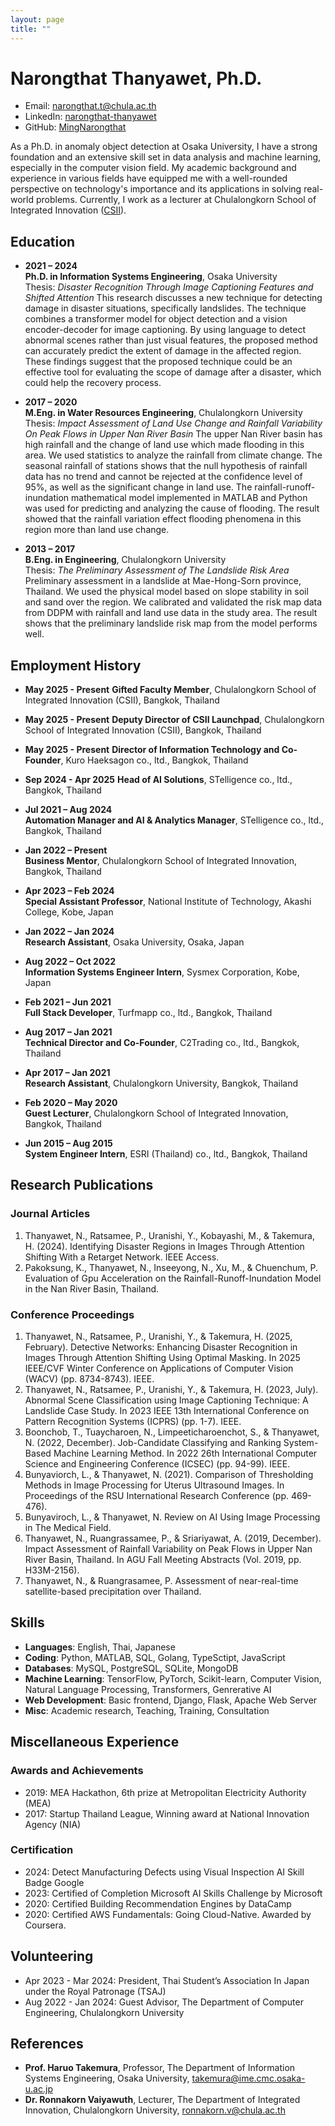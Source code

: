 ```yaml
---
layout: page
title: ""
---
```

# Narongthat Thanyawet, Ph.D.

- Email: [narongthat.t@chula.ac.th](mailto:narongthat.t@chula.ac.th)
- LinkedIn: [narongthat-thanyawet](http://www.linkedin.com/in/narongthat-thanyawet-2a301619a/)
- GitHub: [MingNarongthat](https://github.com/MingNarongthat)

As a Ph.D. in anomaly object detection at Osaka University, I have a strong foundation and an extensive skill set in data analysis and machine learning, especially in the computer vision field. My academic background and experience in various fields have equipped me with a well-rounded perspective on technology's importance and its applications in solving real-world problems. Currently, I work as a lecturer at Chulalongkorn School of Integrated Innovation ([CSII](http://www.linkedin.com/in/narongthat-thanyawet-2a301619a/)).

## Education

- **2021 – 2024**  
  **Ph.D. in Information Systems Engineering**, Osaka University  
  Thesis: *Disaster Recognition Through Image Captioning Features and Shifted Attention*
  This research discusses a new technique for detecting damage in disaster situations, specifically landslides. The technique combines a transformer model for object detection and a vision encoder-decoder for image captioning. By using language to detect abnormal scenes rather than just visual features, the proposed method can accurately predict the extent of damage in the affected region. These findings suggest that the proposed technique could be an effective tool for evaluating the scope of damage after a disaster, which could help the recovery process.

- **2017 – 2020**  
  **M.Eng. in Water Resources Engineering**, Chulalongkorn University  
  Thesis: *Impact Assessment of Land Use Change and Rainfall Variability On Peak Flows in Upper Nan River Basin*
  The upper Nan River basin has high rainfall and the change of land use which made flooding in this area. We used statistics to analyze the rainfall from climate change. The seasonal rainfall of stations shows that the null hypothesis of rainfall data has no trend and cannot be rejected at the confidence level of 95%, as well as the significant change in land use. The rainfall-runoff-inundation mathematical model implemented in MATLAB and Python was used for predicting and analyzing the cause of flooding. The result showed that the rainfall variation effect flooding phenomena in this region more than land use change.

- **2013 – 2017**  
  **B.Eng. in Engineering**, Chulalongkorn University  
  Thesis: *The Preliminary Assessment of The Landslide Risk Area*
  Preliminary assessment in a landslide at Mae-Hong-Sorn province, Thailand. We used the physical model based on slope stability in soil and sand over the region. We calibrated and validated the risk map data from DDPM with rainfall and land use data in the study area. The result shows that the preliminary landslide risk map from the model performs well.

## Employment History

- **May 2025 - Present**
  **Gifted Faculty Member**, Chulalongkorn School of Integrated Innovation (CSII), Bangkok, Thailand

- **May 2025 - Present**
  **Deputy Director of CSII Launchpad**, Chulalongkorn School of Integrated Innovation (CSII), Bangkok, Thailand
  
- **May 2025 - Present**
  **Director of Information Technology and Co-Founder**, Kuro Haeksagon co., ltd., Bangkok, Thailand

- **Sep 2024 - Apr 2025**
  **Head of AI Solutions**, STelligence co., ltd., Bangkok, Thailand
  
- **Jul 2021 – Aug 2024**  
  **Automation Manager and AI & Analytics Manager**, STelligence co., ltd., Bangkok, Thailand

- **Jan 2022 – Present**  
  **Business Mentor**, Chulalongkorn School of Integrated Innovation, Bangkok, Thailand

- **Apr 2023 – Feb 2024**  
  **Special Assistant Professor**, National Institute of Technology, Akashi College, Kobe, Japan

- **Jan 2022 – Jan 2024**  
  **Research Assistant**, Osaka University, Osaka, Japan

- **Aug 2022 – Oct 2022**  
  **Information Systems Engineer Intern**, Sysmex Corporation, Kobe, Japan

- **Feb 2021 – Jun 2021**  
  **Full Stack Developer**, Turfmapp co., ltd., Bangkok, Thailand

- **Aug 2017 – Jan 2021**  
  **Technical Director and Co-Founder**, C2Trading co., ltd., Bangkok, Thailand

- **Apr 2017 – Jan 2021**  
  **Research Assistant**, Chulalongkorn University, Bangkok, Thailand

- **Feb 2020 – May 2020**  
  **Guest Lecturer**, Chulalongkorn School of Integrated Innovation, Bangkok, Thailand

- **Jun 2015 – Aug 2015**  
  **System Engineer Intern**, ESRI (Thailand) co., ltd., Bangkok, Thailand

## Research Publications

### Journal Articles

1. Thanyawet, N., Ratsamee, P., Uranishi, Y., Kobayashi, M., & Takemura, H. (2024). Identifying Disaster Regions in Images Through Attention Shifting With a Retarget Network. IEEE Access.
2. Pakoksung, K., Thanyawet, N., Inseeyong, N., Xu, M., & Chuenchum, P. Evaluation of Gpu Acceleration on the Rainfall-Runoff-Inundation Model in the Nan River Basin, Thailand.

### Conference Proceedings

1. Thanyawet, N., Ratsamee, P., Uranishi, Y., & Takemura, H. (2025, February). Detective Networks: Enhancing Disaster Recognition in Images Through Attention Shifting Using Optimal Masking. In 2025 IEEE/CVF Winter Conference on Applications of Computer Vision (WACV) (pp. 8734-8743). IEEE.
2. Thanyawet, N., Ratsamee, P., Uranishi, Y., & Takemura, H. (2023, July). Abnormal Scene Classification using Image Captioning Technique: A Landslide Case Study. In 2023 IEEE 13th International Conference on Pattern Recognition Systems (ICPRS) (pp. 1-7). IEEE.
3. Boonchob, T., Tuaycharoen, N., Limpeeticharoenchot, S., & Thanyawet, N. (2022, December). Job-Candidate Classifying and Ranking System-Based Machine Learning Method. In 2022 26th International Computer Science and Engineering Conference (ICSEC) (pp. 94-99). IEEE.
4. Bunyaviorch, L., & Thanyawet, N. (2021). Comparison of Thresholding Methods in Image Processing for Uterus Ultrasound Images. In Proceedings of the RSU International Research Conference (pp. 469-476).
5. Bunyaviroch, L., & Thanyawet, N. Review on AI Using Image Processing in The Medical Field.
6. Thanyawet, N., Ruangrassamee, P., & Sriariyawat, A. (2019, December). Impact Assessment of Rainfall Variability on Peak Flows in Upper Nan River Basin, Thailand. In AGU Fall Meeting Abstracts (Vol. 2019, pp. H33M-2156).
7. Thanyawet, N., & Ruangrasamee, P. Assessment of near-real-time satellite-based precipitation over Thailand.

## Skills

- **Languages**: English, Thai, Japanese
- **Coding**: Python, MATLAB, SQL, Golang, TypeSctipt, JavaScript
- **Databases**: MySQL, PostgreSQL, SQLite, MongoDB
- **Machine Learning**: TensorFlow, PyTorch, Scikit-learn, Computer Vision, Natural Language Processing, Transformers, Genrerative AI
- **Web Development**: Basic frontend, Django, Flask, Apache Web Server
- **Misc**: Academic research, Teaching, Training, Consultation

## Miscellaneous Experience

### Awards and Achievements

- 2019: MEA Hackathon, 6th prize at Metropolitan Electricity Authority (MEA)
- 2017: Startup Thailand League, Winning award at National Innovation Agency (NIA)

### Certification

- 2024: Detect Manufacturing Defects using Visual Inspection AI Skill Badge Google
- 2023: Certified of Completion Microsoft AI Skills Challenge by Microsoft
- 2020: Certified Building Recommendation Engines by DataCamp
- 2020: Certified AWS Fundamentals: Going Cloud-Native. Awarded by Coursera.

## Volunteering

- Apr 2023 - Mar 2024: President, Thai Student’s Association In Japan under the Royal Patronage (TSAJ)
- Aug 2022 - Jan 2024: Guest Advisor, The Department of Computer Engineering, Chulalongkorn University

## References

- **Prof. Haruo Takemura**, Professor, The Department of Information Systems Engineering, Osaka University, [takemura@ime.cmc.osaka-u.ac.jp](mailto:takemura@ime.cmc.osaka-u.ac.jp)
- **Dr. Ronnakorn Vaiyawuth**, Lecturer, The Department of Integrated Innovation, Chulalongkorn University, [ronnakorn.v@chula.ac.th](mailto:ronnakorn.v@chula.ac.th)
